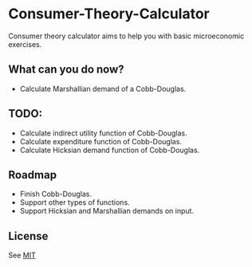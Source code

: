 # Consumer-Theory-Calculator
Consumer theory calculator aims to help you with basic microeconomic exercises.

## What can you do now?
* Calculate Marshallian demand of a Cobb-Douglas.

## TODO:
* Calculate indirect utility function of Cobb-Douglas.
* Calculate expenditure function of Cobb-Douglas.
* Calculate Hicksian demand function of Cobb-Douglas.

## Roadmap
* Finish Cobb-Douglas.
* Support other types of functions.
* Support Hicksian and Marshallian demands on input.

## License
See [MIT](https://choosealicense.com/licenses/mit/)
